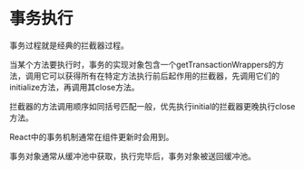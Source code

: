 # 事务执行

事务过程就是经典的拦截器过程。

当某个方法要执行时，事务的实现对象包含一个getTransactionWrappers的方法，调用它可以获得所有在特定方法执行前后起作用的拦截器，先调用它们的initialize方法，再调用其close方法。

拦截器的方法调用顺序如同括号匹配一般，优先执行initial的拦截器更晚执行close方法。

React中的事务机制通常在组件更新时会用到。

事务对象通常从缓冲池中获取，执行完毕后，事务对象被送回缓冲池。
